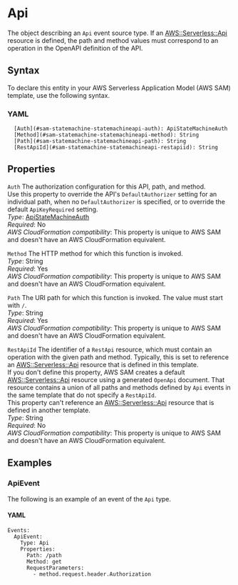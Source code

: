 # Api<a name="sam-property-statemachine-statemachineapi"></a>

The object describing an `Api` event source type\. If an [AWS::Serverless::Api](sam-resource-api.md) resource is defined, the path and method values must correspond to an operation in the OpenAPI definition of the API\.

## Syntax<a name="sam-property-statemachine-statemachineapi-syntax"></a>

To declare this entity in your AWS Serverless Application Model \(AWS SAM\) template, use the following syntax\.

### YAML<a name="sam-property-statemachine-statemachineapi-syntax.yaml"></a>

```
  [Auth](#sam-statemachine-statemachineapi-auth): ApiStateMachineAuth
  [Method](#sam-statemachine-statemachineapi-method): String
  [Path](#sam-statemachine-statemachineapi-path): String
  [RestApiId](#sam-statemachine-statemachineapi-restapiid): String
```

## Properties<a name="sam-property-statemachine-statemachineapi-properties"></a>

 `Auth`   <a name="sam-statemachine-statemachineapi-auth"></a>
The authorization configuration for this API, path, and method\.  
Use this property to override the API's `DefaultAuthorizer` setting for an individual path, when no `DefaultAuthorizer` is specified, or to override the default `ApiKeyRequired` setting\.  
*Type*: [ApiStateMachineAuth](sam-property-statemachine-apistatemachineauth.md)  
*Required*: No  
*AWS CloudFormation compatibility*: This property is unique to AWS SAM and doesn't have an AWS CloudFormation equivalent\.

 `Method`   <a name="sam-statemachine-statemachineapi-method"></a>
The HTTP method for which this function is invoked\.  
*Type*: String  
*Required*: Yes  
*AWS CloudFormation compatibility*: This property is unique to AWS SAM and doesn't have an AWS CloudFormation equivalent\.

 `Path`   <a name="sam-statemachine-statemachineapi-path"></a>
The URI path for which this function is invoked\. The value must start with `/`\.  
*Type*: String  
*Required*: Yes  
*AWS CloudFormation compatibility*: This property is unique to AWS SAM and doesn't have an AWS CloudFormation equivalent\.

 `RestApiId`   <a name="sam-statemachine-statemachineapi-restapiid"></a>
The identifier of a `RestApi` resource, which must contain an operation with the given path and method\. Typically, this is set to reference an [AWS::Serverless::Api](sam-resource-api.md) resource that is defined in this template\.  
If you don't define this property, AWS SAM creates a default [AWS::Serverless::Api](sam-resource-api.md) resource using a generated `OpenApi` document\. That resource contains a union of all paths and methods defined by `Api` events in the same template that do not specify a `RestApiId`\.  
This property can't reference an [AWS::Serverless::Api](sam-resource-api.md) resource that is defined in another template\.  
*Type*: String  
*Required*: No  
*AWS CloudFormation compatibility*: This property is unique to AWS SAM and doesn't have an AWS CloudFormation equivalent\.

## Examples<a name="sam-property-statemachine-statemachineapi--examples"></a>

### ApiEvent<a name="sam-property-statemachine-statemachineapi--examples--apievent"></a>

The following is an example of an event of the `Api` type\.

#### YAML<a name="sam-property-statemachine-statemachineapi--examples--apievent--yaml"></a>

```
Events:
  ApiEvent:
    Type: Api
    Properties:
      Path: /path
      Method: get
      RequestParameters:
        - method.request.header.Authorization
```